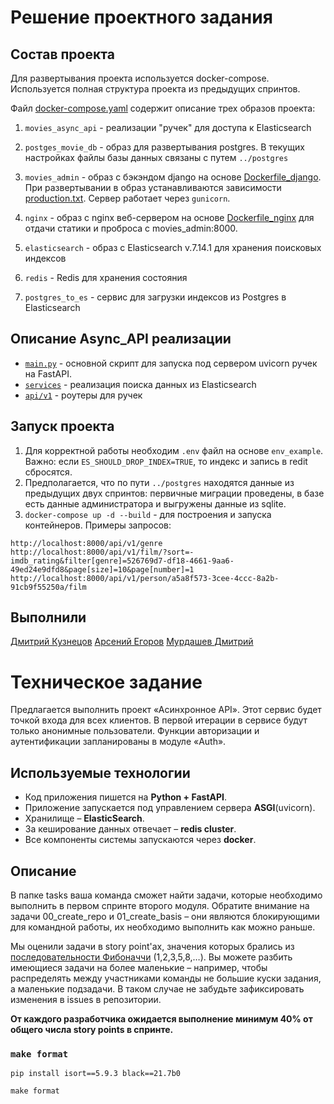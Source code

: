 # Решение проектного задания

## Состав проекта

Для развертывания проекта используется docker-compose.
Используется полная структура проекта из предыдущих спринтов.

Файл [docker-compose.yaml](https://github.com/dimk00z/Async_API_sprint_1/blob/main/docker-compose.yaml) содержит описание трех образов проекта:

1. `movies_async_api` - реализации "ручек" для доступа к Elasticsearch

2. `postges_movie_db` - образ для развертывания postgres. В текущих настройках файлы базы данных связаны с путем `../postgres`
3. `movies_admin` - образ с бэкэндом django на основе [Dockerfile_django](https://github.com/dimk00z/Async_API_sprint_1/blob/main/Dockerfile_django). При развертывании в образ устанавливаются зависимости [production.txt](https://github.com/dimk00z/Async_API_sprint_1/blob/main/movies_admin/requirements/production.txt). Сервер работает через `gunicorn`.
4. `nginx` - образ с nginx веб-сервером на основе [Dockerfile_nginx](https://github.com/dimk00z/Async_API_sprint_1/blob/main/nginx/Dockerfile_nginx) для отдачи статики и проброса с movies_admin:8000.
5. `elasticsearch` - образ с Elasticsearch v.7.14.1 для хранения поисковых индексов
6. `redis` - Redis для хранения состояния
7. `postgres_to_es` - сервис для загрузки индексов из Postgres в Elasticsearch

## Описание Async_API реализации

- [`main.py`](https://github.com/dimk00z/Async_API_sprint_1/blob/main/async_api/src/main.py) - основной скрипт для запуска под сервером uvicorn ручек на FastAPI.
- [`services`](https://github.com/dimk00z/Async_API_sprint_1/tree/main/async_api/src/services) - реализация поиска данных из Elasticsearch
- [`api/v1`](https://github.com/dimk00z/Async_API_sprint_1/tree/main/async_api/src/api/v1) - роутеры для ручек

## Запуск проекта

1. Для корректной работы необходим `.env` файл на основе `env_example`. Важно: если `ES_SHOULD_DROP_INDEX=TRUE`, то индекс и запись в redit сбросятся.
2. Предполагается, что по пути `../postgres` находятся данные из предыдущих двух спринтов: первичные миграции проведены, в базе есть данные администратора и выгружены данные из sqlite.
4. `docker-compose up -d --build` - для построения и запуска контейнеров.
Примеры запросов:
```
http://localhost:8000/api/v1/genre
http://localhost:8000/api/v1/film/?sort=-imdb_rating&filter[genre]=526769d7-df18-4661-9aa6-49ed24e9dfd8&page[size]=10&page[number]=1
http://localhost:8000/api/v1/person/a5a8f573-3cee-4ccc-8a2b-91cb9f55250a/film
```
## Выполнили

[Дмитрий Кузнецов](https://github.com/dimk00z)
[Арсений Егоров](https://github.com/marchinho11)
[Мурдашев Дмитрий](https://github.com/di3mus)



# Техническое задание

Предлагается выполнить проект «Асинхронное API». Этот сервис будет точкой входа для всех клиентов. В первой итерации в сервисе будут только анонимные пользователи. Функции авторизации и аутентификации запланированы в модуле «Auth».

## Используемые технологии

- Код приложения пишется на **Python + FastAPI**.
- Приложение запускается под управлением сервера **ASGI**(uvicorn).
- Хранилище – **ElasticSearch**.
- За кеширование данных отвечает – **redis cluster**.
- Все компоненты системы запускаются через **docker**.

## Описание
В папке tasks ваша команда сможет найти задачи, которые необходимо выполнить в первом спринте второго модуля. Обратите внимание на задачи 00_create_repo и 01_create_basis – они являются блокирующими для командной работы, их необходимо выполнить как можно раньше.

Мы оценили задачи в story point'ах, значения которых брались из [последовательности Фибоначчи](https://ru.wikipedia.org/wiki/Числа_Фибоначчи) (1,2,3,5,8,…).
Вы можете разбить имеющиеся задачи на более маленькие – например, чтобы распределять между участниками команды не большие куски задания, а маленькие подзадачи. В таком случае не забудьте зафиксировать изменения в issues в репозитории.

**От каждого разработчика ожидается выполнение минимум 40% от общего числа story points в спринте.**

### `make format`
```shell
pip install isort==5.9.3 black==21.7b0

make format
```